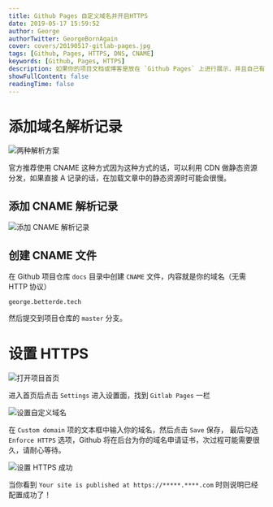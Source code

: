 ```yaml
---
title: Github Pages 自定义域名并开启HTTPS
date: 2019-05-17 15:59:52
author: George
authorTwitter: GeorgeBornAgain 
cover: covers/20190517-gitlab-pages.jpg
tags: [Github, Pages, HTTPS, DNS, CNAME]
keywords: [Github, Pages, HTTPS]
description: 如果你的项目文档或博客是放在 `Github Pages` 上进行展示，并且自己有域名，需要吧自己的域名解析到某个项目的 Demo 或 Blog 上，那么本文就分享如何实现这一需求。
showFullContent: false
readingTime: false
---
```


# 添加域名解析记录

![两种解析方案](/article/github-pages.png)

官方推荐使用 CNAME 这种方式因为这种方式的话，可以利用 CDN 做静态资源分发，如果直接 A 记录的话，在加载文章中的静态资源时可能会很慢。

## 添加 CNAME 解析记录
![添加 CNAME 解析记录](/article/aliyun-dns-record.png)

## 创建 CNAME 文件

在 Github 项目仓库 `docs` 目录中创建 `CNAME` 文件，内容就是你的域名（无需 HTTP 协议）

```
george.betterde.tech
```

然后提交到项目仓库的 `master` 分支。

# 设置 HTTPS

![打开项目首页](/article/github-repository.png)

进入首页后点击 `Settings` 进入设置面，找到 `Gitlab Pages` 一栏

![设置自定义域名](/article/github-repository-setting-pages.png)

在 `Custom domain` 项的文本框中输入你的域名，然后点击 `Save` 保存， 最后勾选 `Enforce HTTPS` 选项，Github 将在后台为你的域名申请证书，次过程可能需要很久，请耐心等待。

![设置 HTTPS 成功](/article/github-repository-dns-setting-success.png)

当你看到 `Your site is published at https://*****.****.com` 时则说明已经配置成功了！